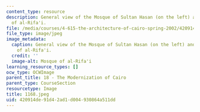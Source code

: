 ```yaml
---
content_type: resource
description: General view of the Mosque of Sultan Hasan (on the left) and the Mosque
  of al-Rifa'i.
file: /media/courses/4-615-the-architecture-of-cairo-spring-2002/420914de91d42ad1d004930864a511dd_1168.jpeg
file_type: image/jpeg
image_metadata:
  caption: General view of the Mosque of Sultan Hasan (on the left) and the Mosque
    of al-Rifa'i.
  credit: ''
  image-alt: Mosque of al-Rifa'i
learning_resource_types: []
ocw_type: OCWImage
parent_title: 18 - The Modernization of Cairo
parent_type: CourseSection
resourcetype: Image
title: 1168.jpeg
uid: 420914de-91d4-2ad1-d004-930864a511dd
---
```

